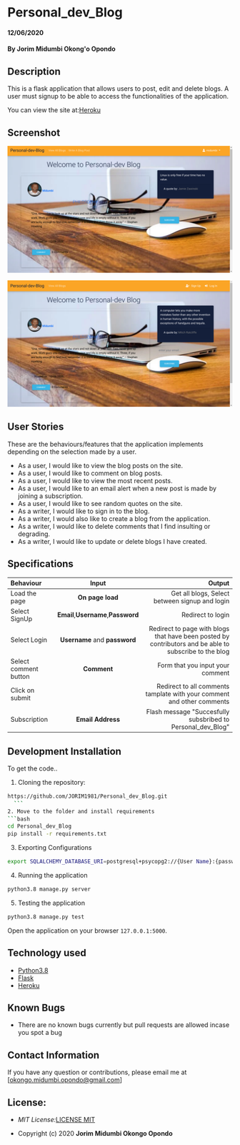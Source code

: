 

# Personal_dev_Blog

#### 12/06/2020
#### By **Jorim Midumbi Okong'o Opondo**

## Description
This  is a flask application that allows users to post, edit and delete blogs. A user must signup to be able to access the functionalities of the application.

You can view the site at:[Heroku](https://jorim-personal-dev-blog.herokuapp.com/)


## Screenshot
![Personal-dev-Blog](https://github.com/JORIM1981/Personal_dev_Blog/blob/2332dc49d0ae760ef709129a8f2eed886a9c3f46/app/static/photos/Screenshot.png)

![Personal-dev-Blog](https://github.com/JORIM1981/Personal_dev_Blog/blob/2332dc49d0ae760ef709129a8f2eed886a9c3f46/app/static/photos/Screenshot_1.png)


## User Stories
These are the behaviours/features that the application implements depending on the selection made by a user.

* As a user, I would like to view the blog posts on the site.
* As a user, I would like to comment on blog posts.
* As a user, I would like to view the most recent posts.
* As a user, I would like to an email alert when a new post is made by joining a subscription.
* As a user, I would like to see random quotes on the site.
* As a writer, I would like to sign in to the blog.
* As a writer, I would also like to create a blog from the application.
* As a writer, I would like to delete comments that I find insulting or degrading.
* As a writer, I would like to update or delete blogs I have created.


## Specifications

| Behaviour | Input | Output |
| :---------------- | :---------------: | ------------------: |
| Load the page | **On page load** | Get all blogs, Select between signup and login|
| Select SignUp| **Email**,**Username**,**Password** | Redirect to login|
| Select Login | **Username** and **password** | Redirect to page with blogs that have been posted by contributors and be able to subscribe to the blog|
| Select comment button | **Comment** | Form that you input your comment|
| Click on submit |  | Redirect to all comments tamplate with your comment and other comments|
|Subscription | **Email Address**| Flash message "Succesfully subsbribed to Personal_dev_Blog"|



## Development Installation

To get the code..

1. Cloning the repository:
  ```bash
  https://github.com/JORIM1981/Personal_dev_Blog.git
    ```
2. Move to the folder and install requirements
  ```bash
  cd Personal_dev_Blog
  pip install -r requirements.txt
  ```
3. Exporting Configurations
  ```bash
  export SQLALCHEMY_DATABASE_URI=postgresql+psycopg2://{User Name}:{password}@localhost/{database name}
  ```
4. Running the application
  ```bash
  python3.8 manage.py server
  ```
5. Testing the application
  ```bash
  python3.8 manage.py test
  ```
Open the application on your browser `127.0.0.1:5000`.


## Technology used

* [Python3.8](https://www.python.org/)
* [Flask](http://flask.pocoo.org/)
* [Heroku](https://heroku.com)


## Known Bugs
* There are no known bugs currently but pull requests are allowed incase you spot a bug

## Contact Information 

If you have any question or contributions, please email me at [okongo.midumbi.opondo@gmail.com]

## License:

- _MIT License:_[LICENSE MIT](./LICENSE)

- Copyright (c) 2020 **Jorim Midumbi Okongo Opondo**


